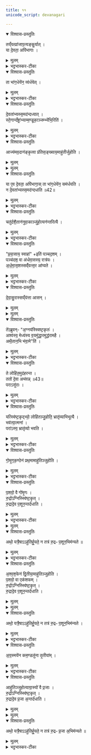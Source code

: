 ```yaml
---
title: ११
unicode_script: devanagari

---
```

<details open><summary>विश्वास-प्रस्तुतिः</summary>

तय्ँयत्प्रा॑जाप॒त्यङ्कु॒र्यात् ।  
या दे॒वता॒ अपि॑भागाः ।  
</details>

<details><summary>मूलम्</summary>

तय्ँयत्प्रा॑जाप॒त्यङ्कु॒र्यात् ।  
या दे॒वता॒ अपि॑भागाः ।  
</details>

<details><summary>भट्टभास्कर-टीका</summary>

1वैश्वदेवो वा इति ॥ प्राजापत्यमेव यदि कुर्यात् या अन्या देवता अपिभागाः संभावितभागाः । संभावनायामपिशब्दः ।  
</details>

<details open><summary>विश्वास-प्रस्तुतिः</summary>

ता भा॑ग॒धेये॑न॒ व्य॑र्धयेत् ।  
</details>

<details><summary>मूलम्</summary>

ता भा॑ग॒धेये॑न॒ व्य॑र्धयेत् ।  
</details>

<details><summary>भट्टभास्कर-टीका</summary>

ताः भागधेयेन आत्मीयेन व्यर्धयेत् वियोजयेत् ।  
</details>

<details open><summary>विश्वास-प्रस्तुतिः</summary>

दे॒वता॑भ्यस्स॒मद॑न्दध्यात् ।  
स्ते॒गान्दँष्ट्रा॑भ्याम्म॒ण्डूका॒ञ्जम्भ्ये॑भि॒रिति॑ ।  
</details>

<details><summary>मूलम्</summary>

दे॒वता॑भ्यस्स॒मद॑न्दध्यात् ।  
स्ते॒गान्दँष्ट्रा॑भ्याम्म॒ण्डूका॒ञ्जम्भ्ये॑भि॒रिति॑ ।  
</details>

<details><summary>भट्टभास्कर-टीका</summary>

ततो देवताभ्यः समदं कलहं दध्यात् उत्पादयेत् सह माद्यन्त्यस्यामिति समत् कलहः, अधिकरणे संपदादित्वात् क्विप् । स्तेगादिभ्यो होमस्सर्वा देवतास्समर्धयति समृद्धभागाः करोति ।  
</details>

<details open><summary>विश्वास-प्रस्तुतिः</summary>

आज्य॑मव॒दान॑ङ्कृ॒त्वा प्र॑तिस॒ङ्ख्याय॒माहु॑तीर्जुहोति ।  
</details>

<details><summary>मूलम्</summary>

आज्य॑मव॒दान॑ङ्कृ॒त्वा प्र॑तिस॒ङ्ख्याय॒माहु॑तीर्जुहोति ।  
</details>


<details><summary>मूलम्</summary>

या ए॒व दे॒वता॒ अपि॑भागाः ।  
ता भा॑ग॒धेये॑न॒ सम॑र्धयति ।  
</details>

<details open><summary>विश्वास-प्रस्तुतिः</summary>

या ए॒व दे॒वता॒ अपि॑भागा॒स् ता भा॑ग॒धेये॑न॒ सम॑र्धयति ।  
न दे॒वता॑भ्यस्स॒मद॑न्दधाति ॥42॥  
</details>

<details><summary>मूलम्</summary>

या ए॒व दे॒वता॒ अपि॑भागा॒स् ता भा॑ग॒धेये॑न॒ सम॑र्धयति ।  
न दे॒वता॑भ्यस्स॒मद॑न्दधाति ॥42॥  
</details>

<details><summary>भट्टभास्कर-टीका</summary>

आज्यमवदानं अवदानप्रमाणं कृत्वा गृहीत्वा आहुतीर्जुहोति प्रतिसंख्यायं प्रतिसंख्याय 'ख्या प्रकथने' प्रत्येकं सम्यक्कथयित्वा मन्त्रान् जुहोति प्रतिमन्त्रमिति यावत् । आभीक्ष्ण्ये णमुल्, 'आतो युक्विण्कृतोः' इति युक् ॥
</details>

<details open><summary>विश्वास-प्रस्तुतिः</summary>

चतु॑र्दशै॒तान॑नुवा॒काञ्जु॑हो॒त्यन॑न्तरित्यै ।  
</details>

<details><summary>मूलम्</summary>

चतु॑र्दशै॒तान॑नुवा॒काञ्जु॑हो॒त्यन॑न्तरित्यै ।  
</details>

<details><summary>भट्टभास्कर-टीका</summary>

2चतुर्दशेति ॥ हविष्षु हुतेषु नारिष्ठान् हुत्वा एतैश्चतुर्दशानुवाकैश्शरीरहोमान् जुहोति । अनन्तरित्यै कस्याश्चिदपि देवताया अनन्तर्हितत्वाय ।  
</details>

<details open><summary>विश्वास-प्रस्तुतिः</summary>

"प्र॒या॒साय॒ स्वाहा॑" +इति॑ पञ्चद॒शम् ।  
पञ्च॑दश॒ वा अ॑र्धमा॒सस्य॒ रात्र॑यः ।  
अ॒र्ध॒मा॒स॒शस्सव्ँ॑वत्स॒र आ॑प्यते ।  
</details>

<details><summary>मूलम्</summary>

"प्र॒या॒साय॒ स्वाहा॑" +इति॑ पञ्चद॒शम् ।  
पञ्च॑दश॒ वा अ॑र्धमा॒सस्य॒ रात्र॑यः ।  
अ॒र्ध॒मा॒स॒शस्सव्ँ॑वत्स॒र आ॑प्यते ।  
</details>

<details><summary>भट्टभास्कर-टीका</summary>

पञ्चदशमिति । क्रमप्राप्तं 'द्यौस्ते पृष्ठं' इति हित्वा 'प्रयासाय' इति पञ्चदशस्यानुवाकस्य स्थाने जुहोति तत्संख्याद्वारेण संवत्सराप्तौ संवत्सरनिलयास्सर्वा देवताः प्रीता भवन्ति ।  
ततः 'चित्तं सन्तानेन' इति षोडशं हुत्वा 'द्यौस्ते पृष्ठं' इति सप्तदशः कार्यः ॥
</details>

<details open><summary>विश्वास-प्रस्तुतिः</summary>

दे॒वा॒सु॒रास्सय्ँय॑त्ता आसन् ।  
</details>

<details><summary>मूलम्</summary>

दे॒वा॒सु॒रास्सय्ँय॑त्ता आसन् ।  
</details>


<details><summary>मूलम्</summary>

ते॑ऽब्रुवन्न॒ग्नय॑स्स्विष्ट॒कृतः॑ ।  
अश्व॑स्य॒ मेध्य॑स्य व॒यमु॑द्धा॒रमुद्ध॑रामहै ।  
अथै॒तान॒भि भ॑वा॒मेति॑ ।
</details>

<details open><summary>विश्वास-प्रस्तुतिः</summary>

ते॑ऽब्रुवन्- "अ॒ग्नय॑स्स्विष्ट॒कृतः॑ ।  
अश्व॑स्य॒ मेध्य॑स्य व॒यमु॑द्धा॒रमुद्ध॑रामहै ।  
अथै॒तान॒भि भ॑वा॒मे"ति॑ ।  
</details>

<details><summary>मूलम्</summary>

ते॑ऽब्रुवन्- "अ॒ग्नय॑स्स्विष्ट॒कृतः॑ ।  
अश्व॑स्य॒ मेध्य॑स्य व॒यमु॑द्धा॒रमुद्ध॑रामहै ।  
अथै॒तान॒भि भ॑वा॒मे"ति॑ ।  
</details>

<details><summary>भट्टभास्कर-टीका</summary>

3देवासुरा इत्यादि ॥ देवासुरेषु संयत्तेषु ये अश्वमेधस्य त्रयः स्विष्टकृतः तेऽब्रुवन् अस्य मेध्यस्याश्वस्य संबन्धि किंचिद्द्रव्यं वयमुद्धारं आत्मीयभागादधिकं भागं उद्धरामहै तत एतान् असुरान् अभिभवामेति ।  
</details>

<details open><summary>विश्वास-प्रस्तुतिः</summary>

ते लोहि॑त॒मुद॑हरन्त ।  
ततो॑ दे॒वा अभ॑वन्न् ॥43॥  
पराऽसु॑राः ।  
</details>

<details><summary>मूलम्</summary>

ते लोहि॑त॒मुद॑हरन्त ।  
ततो॑ दे॒वा अभ॑वन्न् ॥43॥  
पराऽसु॑राः ।  
</details>

<details><summary>भट्टभास्कर-टीका</summary>

अथ देवैरनुज्ञाते लोहितं अश्वस्य उदहरन्त अधिकं गृहीतवन्तः ।  
</details>

<details open><summary>विश्वास-प्रस्तुतिः</summary>

यत्स्वि॑ष्ट॒कृद्भ्यो॒ लोहि॑तञ्जु॒होति॒ भ्रातृ॑व्याभिभूत्यै ।  
भव॑त्या॒त्मना॑ ।  
परा॑ऽस्य॒ भ्रातृ॑व्यो भवति ।  
</details>

<details><summary>मूलम्</summary>

यत्स्वि॑ष्ट॒कृद्भ्यो॒ लोहि॑तञ्जु॒होति॒ भ्रातृ॑व्याभिभूत्यै ।  
भव॑त्या॒त्मना॑ ।  
परा॑ऽस्य॒ भ्रातृ॑व्यो भवति ।  
</details>

<details><summary>भट्टभास्कर-टीका</summary>

तस्मात् स्विष्टकृद्भ्यो लोहितहोमो भ्रातृव्याभिभूत्यै भवति ॥
</details>

<details open><summary>विश्वास-प्रस्तुतिः</summary>

गो॒मृ॒ग॒क॒ण्ठेन॑ प्रथ॒मामाहु॑तिञ्जुहोति ।  
</details>

<details><summary>मूलम्</summary>

गो॒मृ॒ग॒क॒ण्ठेन॑ प्रथ॒मामाहु॑तिञ्जुहोति ।  
</details>

<details><summary>भट्टभास्कर-टीका</summary>

4गोमृगकण्ठेनेत्यादि ॥ उक्तो गोमृगः । तस्य कण्ठे बिले अश्वस्य लोहितमानीय तेन प्रथमामाहुतिं जुहोति पशुसिद्धि हेतुत्वात् ।  
</details>

<details open><summary>विश्वास-प्रस्तुतिः</summary>

प॒शवो॒ वै गो॑मृ॒गः ।  
रु॒द्रो॑ऽग्निस्स्वि॑ष्ट॒कृत् ।  
रु॒द्रादे॒व प॒शून॒न्तर्द॑धाति ।  
</details>

<details><summary>मूलम्</summary>

प॒शवो॒ वै गो॑मृ॒गः ।  
रु॒द्रो॑ऽग्निस्स्वि॑ष्ट॒कृत् ।  
रु॒द्रादे॒व प॒शून॒न्तर्द॑धाति ।  
</details>

<details><summary>भट्टभास्कर-टीका</summary>

पशवो गोमृगः । स्वयं रुद्र एव स्विष्टकृदग्निः तद्रूपेणाविर्भावात् । तस्मादनेन होमो रुद्रात्पशूनन्तर्दधाति दर्शनपथादपनयति ।  
</details>


<details><summary>मूलम्</summary>

अथो॒ यत्रै॒षाऽऽहु॑तिर्हू॒यते॑ ।  
न तत्र॑ रु॒द्रᳶ प॒शून॒भिम॑न्यते ॥44॥
</details>

<details open><summary>विश्वास-प्रस्तुतिः</summary>

अथो॒ यत्रै॒षाऽऽहु॑तिर्हू॒यते॒ न तत्र॑ रु॒द्रᳶ प॒शून॒भिम॑न्यते ॥
</details>

<details><summary>मूलम्</summary>

अथो॒ यत्रै॒षाऽऽहु॑तिर्हू॒यते॒ न तत्र॑ रु॒द्रᳶ प॒शून॒भिम॑न्यते ॥
</details>

<details><summary>भट्टभास्कर-टीका</summary>

अथो अपिच यत्रैषाऽऽहुतिः गोमृगकण्ठेन रुद्रात्मने स्विष्टकृते हूयते तत्र देशे रुद्रोऽपि पशून् नाभिमन्यते हन्तुमना न बुध्यते ॥
</details>

<details open><summary>विश्वास-प्रस्तुतिः</summary>

अ॒श्व॒श॒फेन॑ द्वि॒तीया॒माहु॑तिञ्जुहोति ।  
प॒शवो॒ वा एक॑शफम् ।  
रु॒द्रो॑ऽग्निस्स्वि॑ष्ट॒कृत् ।  
रु॒द्रादे॒व प॒शून॒न्तर्द॑धाति ।  
</details>

<details><summary>मूलम्</summary>

अ॒श्व॒श॒फेन॑ द्वि॒तीया॒माहु॑तिञ्जुहोति ।  
प॒शवो॒ वा एक॑शफम् ।  
रु॒द्रो॑ऽग्निस्स्वि॑ष्ट॒कृत् ।  
रु॒द्रादे॒व प॒शून॒न्तर्द॑धाति ।  
</details>


<details><summary>मूलम्</summary>

अथो॒ यत्रै॒षाऽऽहु॑तिर्हू॒यते॑ ।  
न तत्र॑ रु॒द्रᳶ प॒शून॒भिम॑न्यते ।  
</details>

<details open><summary>विश्वास-प्रस्तुतिः</summary>

अथो॒ यत्रै॒षाऽऽहु॑तिर्हू॒यते॒ न तत्र॑ रु॒द्रᳶ प॒शून॒भिम॑न्यते ।  
</details>

<details><summary>मूलम्</summary>

अथो॒ यत्रै॒षाऽऽहु॑तिर्हू॒यते॒ न तत्र॑ रु॒द्रᳶ प॒शून॒भिम॑न्यते ।  
</details>

<details><summary>भट्टभास्कर-टीका</summary>

5अश्वशफेनेत्यादि ॥ अश्वशफं बिलयुक्तं कृत्वा लोहितमवदाय जुहोति । गतमन्यत् ॥
</details>

<details open><summary>विश्वास-प्रस्तुतिः</summary>

अ॒य॒स्मये॑न कम॒ण्डलु॑ना तृ॒तीया॑म् ।  
</details>

<details><summary>मूलम्</summary>

अ॒य॒स्मये॑न कम॒ण्डलु॑ना तृ॒तीया॑म् ।  
</details>

<details><summary>भट्टभास्कर-टीका</summary>

6अयस्मयेनेत्यादि ॥ भत्वाद्रुत्वाभावः ।  
</details>

<details open><summary>विश्वास-प्रस्तुतिः</summary>

आहु॑तिञ्जुहोत्याया॒स्यो॑ वै प्र॒जाः ।  
रु॒द्रो॑ऽग्निस्स्वि॑ष्ट॒कृत् ।  
रु॒द्रादे॒व प्र॒जा अ॒न्तर्द॑धाति ।  
</details>

<details><summary>मूलम्</summary>

आहु॑तिञ्जुहोत्याया॒स्यो॑ वै प्र॒जाः ।  
रु॒द्रो॑ऽग्निस्स्वि॑ष्ट॒कृत् ।  
रु॒द्रादे॒व प्र॒जा अ॒न्तर्द॑धाति ।  
</details>


<details><summary>मूलम्</summary>

अथो॒ यत्रै॒षाऽऽहु॑तिर्हू॒यते॑ ।  
न तत्र॑ रु॒द्रᳶ प्र॒जा अ॒भिम॑न्यते ॥45॥  
</details>

<details open><summary>विश्वास-प्रस्तुतिः</summary>

अथो॒ यत्रै॒षाऽऽहु॑तिर्हू॒यते॒ न तत्र॑ रु॒द्रᳶ प्र॒जा अ॒भिम॑न्यते ॥
</details>

<details><summary>मूलम्</summary>

अथो॒ यत्रै॒षाऽऽहु॑तिर्हू॒यते॒ न तत्र॑ रु॒द्रᳶ प्र॒जा अ॒भिम॑न्यते ॥
</details>

<details><summary>भट्टभास्कर-टीका</summary>

आयास्य इति । अयास्येन सृष्टाः । उदात्तनिवृत्तिस्वरेण ङीप उदात्तत्वात् - 'उदात्तस्वरितयोर्यणः' इति विभक्तिस्स्वर्यते । गतमन्यत् । प्रजा इति विशेषः ॥

इति तृतीये नवमे एकादशोऽनुवाकः ॥  

</details>